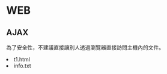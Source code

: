 # WEB

<h2>AJAX</h2>
<p>為了安全性，不建議直接讓別人透過瀏覽器直接訪問主機內的文件。</p>
<oi>
<li>t1.html</li>
<li>info.txt</li>
</oi>
